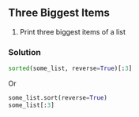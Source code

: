 ## Three Biggest Items

1. Print three biggest items of a list

### Solution

```python
sorted(some_list, reverse=True)[:3]
```

Or

```python
some_list.sort(reverse=True)
some_list[:3]
```
